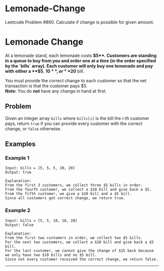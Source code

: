 # Lemonade-Change
Leetcode Problem #860. Calculate if change is possible for given amount.

# Lemonade Change

At a lemonade stand, each lemonade costs **$5**. Customers are standing in a queue to buy from you and order one at a time (in the order specified by the `bills` array). Each customer will only buy one lemonade and pay with either a **$5**, **$10**, or **$20** bill. 

You must provide the correct change to each customer so that the net transaction is that the customer pays $5.  
**Note:** You do **not** have any change in hand at first.

## Problem

Given an integer array `bills` where `bills[i]` is the bill the *i-th* customer pays, return `true` if you can provide every customer with the correct change, or `false` otherwise.

## Examples

### Example 1

```text
Input: bills = [5, 5, 5, 10, 20]  
Output: true  

Explanation:  
From the first 3 customers, we collect three $5 bills in order.  
From the fourth customer, we collect a $10 bill and give back a $5.  
From the fifth customer, we give a $10 bill and a $5 bill.  
Since all customers got correct change, we return true.
```

### Example 2

```text
Input: bills = [5, 5, 10, 10, 20]  
Output: false

Explanation:  
From the first two customers in order, we collect two $5 bills.  
For the next two customers, we collect a $10 bill and give back a $5 bill.  
For the last customer, we cannot give the change of $15 back because we only have two $10 bills and no $5 bill.  
Since not every customer received the correct change, we return false.
```
---
